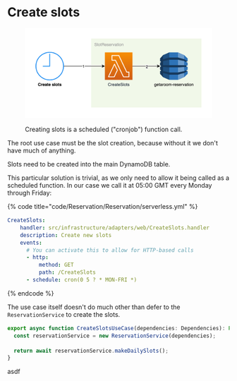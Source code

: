 # Create slots

<figure><img src="../../../.gitbook/assets/Get-A-Room Solution 6.png" alt=""><figcaption><p>Creating slots is a scheduled ("cronjob") function call.</p></figcaption></figure>

The root use case must be the slot creation, because without it we don't have much of anything.

Slots need to be created into the main DynamoDB table.

This particular solution is trivial, as we only need to allow it being called as a scheduled function. In our case we call it at 05:00 GMT every Monday through Friday:

{% code title="code/Reservation/Reservation/serverless.yml" %}
```yaml
CreateSlots:
    handler: src/infrastructure/adapters/web/CreateSlots.handler
    description: Create new slots
    events:
      # You can activate this to allow for HTTP-based calls
      - http:
          method: GET
          path: /CreateSlots
      - schedule: cron(0 5 ? * MON-FRI *)
```
{% endcode %}

The use case itself doesn't do much other than defer to the `ReservationService` to create the slots.

```typescript
export async function CreateSlotsUseCase(dependencies: Dependencies): Promise<string[]> {
  const reservationService = new ReservationService(dependencies);

  return await reservationService.makeDailySlots();
}
```

asdf
